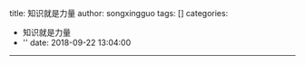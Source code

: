 title: 知识就是力量
author: songxingguo
tags: []
categories:
  - 知识就是力量
  - ''
date: 2018-09-22 13:04:00
---
